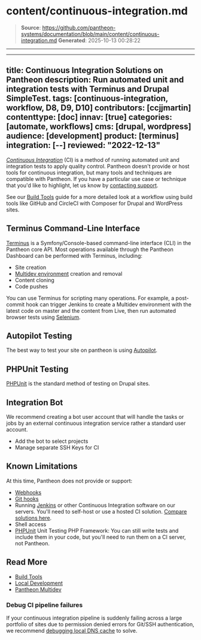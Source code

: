 # content/continuous-integration.md

> **Source**: https://github.com/pantheon-systems/documentation/blob/main/content/continuous-integration.md
> **Generated**: 2025-10-13 00:28:22

---

---
title: Continuous Integration Solutions on Pantheon
description: Run automated unit and integration tests with Terminus and Drupal SimpleTest.
tags: [continuous-integration, workflow, D8, D9, D10]
contributors: [ccjjmartin]
contenttype: [doc]
innav: [true]
categories: [automate, workflows]
cms: [drupal, wordpress]
audience: [development]
product: [terminus]
integration: [--]
reviewed: "2022-12-13"
---
[<dfn id="ci">Continuous Integration</dfn>](https://pantheon.io/integrations/continuous-integration) (CI) is a method of running automated unit and integration tests to apply quality control. Pantheon doesn't provide or host tools for continuous integration, but many tools and techniques are compatible with Pantheon. If you have a particular use case or technique that you'd like to highlight, let us know by [contacting support](/guides/support/contact-support/).

See our [Build Tools](/guides/build-tools) guide for a more detailed look at a workflow using build tools like GitHub and CircleCI with Composer for Drupal and WordPress sites.

## Terminus Command-Line Interface

[Terminus](/terminus) is a Symfony/Console-based command-line interface (CLI) in the Pantheon core API. Most operations available through the Pantheon Dashboard can be performed with Terminus, including:

- Site creation
- [Multidev environment](/guides/multidev) creation and removal
- Content cloning
- Code pushes

You can use Terminus for scripting many operations. For example, a post-commit hook can trigger Jenkins to create a Multidev environment with the latest code on master and the content from Live, then run automated browser tests using [Selenium](https://github.com/SeleniumHQ/selenium).

## Autopilot Testing

The best way to test your site on pantheon is using [Autopilot](/guides/autopilot).

## PHPUnit Testing

[PHPUnit](https://github.com/sebastianbergmann/phpunit/) is the standard method of testing on Drupal sites.

## Integration Bot

We recommend creating a bot user account that will handle the tasks or jobs by an external continuous integration service rather a standard user account.

- Add the bot to select projects
- Manage separate SSH Keys for CI

## Known Limitations

At this time, Pantheon does not provide or support:

- [Webhooks](https://en.wikipedia.org/wiki/Webhook)
- [Git hooks](https://git-scm.com/book/en/v2/Customizing-Git-Git-Hooks)
- Running [Jenkins](https://jenkins.io/index.html) or other Continuous Integration software on our servers. You'll need to self-host or use a hosted CI solution. [Compare solutions here](https://en.wikipedia.org/wiki/Comparison_of_continuous_integration_software).
- Shell access
- [PHPUnit](https://github.com/sebastianbergmann/phpunit/) Unit Testing PHP Framework: You can still write tests and include them in your code, but you'll need to run them on a CI server, not Pantheon.

## Read More

- [Build Tools](/guides/build-tools)
- [Local Development](/guides/local-development)
- [Pantheon Multidev](/guides/multidev)

### Debug CI pipeline failures
If your continuous integration pipeline is suddenly failing across a large portfolio of sites due to permission denied errors for Git/SSH authentication, we recommend [debugging local DNS cache](/local-dns-cache) to solve. 
